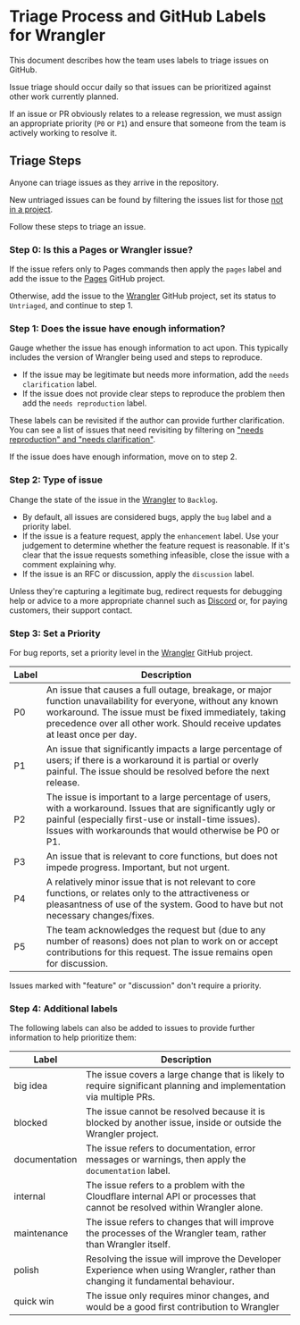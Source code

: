# Triage Process and GitHub Labels for Wrangler

This document describes how the team uses labels to triage issues on GitHub.

Issue triage should occur daily so that issues can be prioritized against other work currently planned.

If an issue or PR obviously relates to a release regression, we must assign an appropriate priority (`P0` or `P1`) and ensure that someone from the team is actively working to resolve it.

## Triage Steps

Anyone can triage issues as they arrive in the repository.

New untriaged issues can be found by filtering the issues list for those [not in a project](https://github.com/cloudflare/workers-sdk/issues?q=is%3Aopen+is%3Aissue+-project%3Acloudflare%2F1+-project%3Acloudflare%2F2+).

Follow these steps to triage an issue.

### Step 0: Is this a Pages or Wrangler issue?

If the issue refers only to Pages commands then apply the `pages` label and add the issue to the [Pages](https://github.com/orgs/cloudflare/projects/2) GitHub project.

Otherwise, add the issue to the [Wrangler](https://github.com/orgs/cloudflare/projects/1) GitHub project, set its status to `Untriaged`, and continue to step 1.

### Step 1: Does the issue have enough information?

Gauge whether the issue has enough information to act upon.
This typically includes the version of Wrangler being used and steps to reproduce.

- If the issue may be legitimate but needs more information, add the `needs clarification` label.
- If the issue does not provide clear steps to reproduce the problem then add the `needs reproduction` label.

These labels can be revisited if the author can provide further clarification.
You can see a list of issues that need revisiting by filtering on ["needs reproduction" and "needs clarification"](https://github.com/cloudflare/workers-sdk/issues?q=is%3Aopen+is%3Aissue+project%3Acloudflare%2F1+label%3A%22needs+clarification%22).

If the issue does have enough information, move on to step 2.

### Step 2: Type of issue

Change the state of the issue in the [Wrangler](https://github.com/orgs/cloudflare/projects/1) to `Backlog`.

- By default, all issues are considered bugs, apply the `bug` label and a priority label.
- If the issue is a feature request, apply the `enhancement` label. Use your judgement to determine
  whether the feature request is reasonable. If it's clear that the issue requests something
  infeasible, close the issue with a comment explaining why.
- If the issue is an RFC or discussion, apply the `discussion` label.

Unless they're capturing a legitimate bug, redirect requests for debugging help or advice to a more
appropriate channel such as [Discord](https://discord.com/invite/cloudflaredev) or, for paying customers, their
support contact.

### Step 3: Set a Priority

For bug reports, set a priority level in the [Wrangler](https://github.com/orgs/cloudflare/projects/1) GitHub project.

| Label | Description                                                                                                                                                                                                                                          |
| ----- | ---------------------------------------------------------------------------------------------------------------------------------------------------------------------------------------------------------------------------------------------------- |
| P0    | An issue that causes a full outage, breakage, or major function unavailability for everyone, without any known workaround. The issue must be fixed immediately, taking precedence over all other work. Should receive updates at least once per day. |
| P1    | An issue that significantly impacts a large percentage of users; if there is a workaround it is partial or overly painful. The issue should be resolved before the next release.                                                                     |
| P2    | The issue is important to a large percentage of users, with a workaround. Issues that are significantly ugly or painful (especially first-use or install-time issues). Issues with workarounds that would otherwise be P0 or P1.                     |
| P3    | An issue that is relevant to core functions, but does not impede progress. Important, but not urgent.                                                                                                                                                |
| P4    | A relatively minor issue that is not relevant to core functions, or relates only to the attractiveness or pleasantness of use of the system. Good to have but not necessary changes/fixes.                                                           |
| P5    | The team acknowledges the request but (due to any number of reasons) does not plan to work on or accept contributions for this request. The issue remains open for discussion.                                                                       |

Issues marked with "feature" or "discussion" don't require a priority.

### Step 4: Additional labels

The following labels can also be added to issues to provide further information to help prioritize them:

| Label         | Description                                                                                                                   |
| ------------- | ----------------------------------------------------------------------------------------------------------------------------- |
| big idea      | The issue covers a large change that is likely to require significant planning and implementation via multiple PRs.           |
| blocked       | The issue cannot be resolved because it is blocked by another issue, inside or outside the Wrangler project.                  |
| documentation | The issue refers to documentation, error messages or warnings, then apply the `documentation` label.                          |
| internal      | The issue refers to a problem with the Cloudflare internal API or processes that cannot be resolved within Wrangler alone.    |
| maintenance   | The issue refers to changes that will improve the processes of the Wrangler team, rather than Wrangler itself.                |
| polish        | Resolving the issue will improve the Developer Experience when using Wrangler, rather than changing it fundamental behaviour. |
| quick win     | The issue only requires minor changes, and would be a good first contribution to Wrangler                                     |
